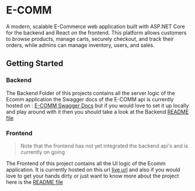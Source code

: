 # E-COMM 
A modern, scalable E-Commerce web application built with ASP.NET Core for the backend and React on the frontend. This platform allows customers to browse products, manage carts, securely checkout, and track their orders, while admins can manage inventory, users, and sales.

## Getting Started 

### Backend 
The Backend Folder of this projects contains all the server logic of the Ecomm application 
the Swagger docs of the E-COMM api is currently hosted on : [E-COMM Swagger Docs](https://e-commerce-qje5.onrender.com/swagger/index.html) but if you would love to set it up locally and play around with it then you should take a look at the Backend [README file]()

### Frontend 
> Note that the frontend has not yet integrated the backend api's and is currently on going

The Frontend of this project contains all the UI logic of the Ecomm application. It is currently hosted on this url [live url](https://fkt-e-commerce.vercel.app/) and also if you would 
love to get your hands dirty or just want to know more about the project here is the [README file]()
